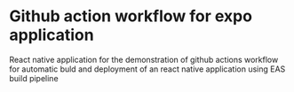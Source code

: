 # Github action workflow for expo application

React native application for the demonstration of github actions workflow for automatic buld and
deployment of an react native application using EAS build pipeline
